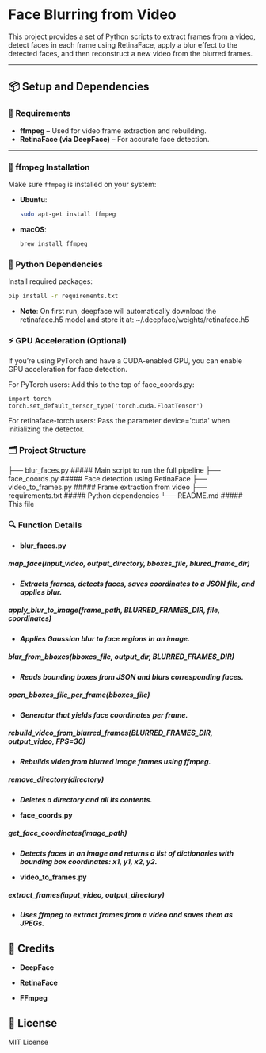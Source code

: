 # Face Blurring from Video

This project provides a set of Python scripts to extract frames from a video, detect faces in each frame using RetinaFace, apply a blur effect to the detected faces, and then reconstruct a new video from the blurred frames.

---

## 📦 Setup and Dependencies

### 🧰 Requirements

- **ffmpeg** – Used for video frame extraction and rebuilding.
- **RetinaFace (via DeepFace)** – For accurate face detection.

---

### 🧪 ffmpeg Installation

Make sure `ffmpeg` is installed on your system:

- **Ubuntu**:
  ```bash
  sudo apt-get install ffmpeg
  ```

- **macOS**:
   ```bash
   brew install ffmpeg
   ```

### 🐍 Python Dependencies

Install required packages:

   ```bash
   pip install -r requirements.txt
   ```

- **Note**: 
   On first run, deepface will automatically download the retinaface.h5 model and store it at:
   ~/.deepface/weights/retinaface.h5


### ⚡️ GPU Acceleration (Optional)

If you’re using PyTorch and have a CUDA-enabled GPU, you can enable GPU acceleration for face detection.

For PyTorch users:
Add this to the top of face_coords.py:
   ```python: 
   import torch
   torch.set_default_tensor_type('torch.cuda.FloatTensor')
   ```

For retinaface-torch users:
Pass the parameter device='cuda' when initializing the detector.

### 🗂 Project Structure
├── blur_faces.py           ##### Main script to run the full pipeline
├── face_coords.py          ##### Face detection using RetinaFace
├── video_to_frames.py      ##### Frame extraction from video
├── requirements.txt        ##### Python dependencies
└── README.md               ##### This file

### 🔍 Function Details

- **blur_faces.py**

##### map_face(input_video, output_directory, bboxes_file, blured_frame_dir)
- ***Extracts frames, detects faces, saves coordinates to a JSON file, and applies blur.***

##### apply_blur_to_image(frame_path, BLURRED_FRAMES_DIR, file, coordinates)
- ***Applies Gaussian blur to face regions in an image.***

##### blur_from_bboxes(bboxes_file, output_dir, BLURRED_FRAMES_DIR)
- ***Reads bounding boxes from JSON and blurs corresponding faces.***

##### open_bboxes_file_per_frame(bboxes_file)
- ***Generator that yields face coordinates per frame.***

##### rebuild_video_from_blurred_frames(BLURRED_FRAMES_DIR, output_video, FPS=30)
- ***Rebuilds video from blurred image frames using ffmpeg.***

##### remove_directory(directory)
- ***Deletes a directory and all its contents.***

- **face_coords.py**

##### get_face_coordinates(image_path)
- ***Detects faces in an image and returns a list of dictionaries with bounding box coordinates: x1, y1, x2, y2.***

- **video_to_frames.py**

##### extract_frames(input_video, output_directory)
- ***Uses ffmpeg to extract frames from a video and saves them as JPEGs.***

## 🧠 Credits
- **DeepFace**

- **RetinaFace**

- **FFmpeg**

## 📜 License
MIT License